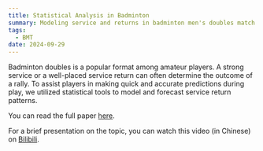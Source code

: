 ```yaml
---
title: Statistical Analysis in Badminton
summary: Modeling service and returns in badminton men's doubles match.
tags:
  - BMT
date: 2024-09-29
---
```


Badminton doubles is a popular format among amateur players. A strong service or a well-placed service return can often determine the outcome of a rally. To assist players in making quick and accurate predictions during play, we utilized statistical tools to model and forecast service return patterns.

You can read the full paper [here](https://arxiv.org/abs/2310.18572).

For a brief presentation on the topic, you can watch this video (in Chinese) on [Bilibili](https://www.bilibili.com/video/BV1gUx7esEr1/?spm_id_from=333.999.list.card_archive.click&vd_source=6bcca3a5db0e540546e587d2b6dfe7dc).